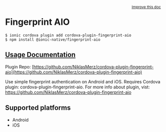 <a style="float:right;font-size:12px;" href="http://github.com/ionic-team/ionic-native/edit/master/src/@ionic-native/plugins/fingerprint-aio/index.ts#L40">
  Improve this doc
</a>

# Fingerprint AIO

```
$ ionic cordova plugin add cordova-plugin-fingerprint-aio
$ npm install @ionic-native/fingerprint-aio
```

## [Usage Documentation](https://ionicframework.com/docs/native/fingerprint-aio/)

Plugin Repo: [https://github.com/NiklasMerz/cordova-plugin-fingerprint-aio](https://github.com/NiklasMerz/cordova-plugin-fingerprint-aio)

Use simple fingerprint authentication on Android and iOS.
Requires Cordova plugin: cordova-plugin-fingerprint-aio. For more info about plugin, vist: https://github.com/NiklasMerz/cordova-plugin-fingerprint-aio

## Supported platforms
- Android
- iOS




